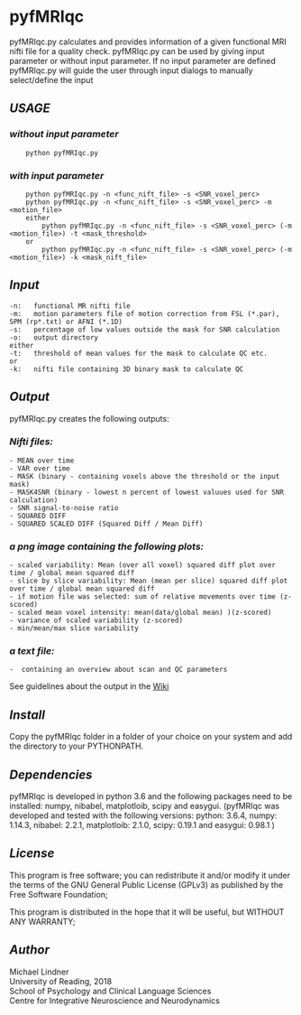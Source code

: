 # pyfMRIqc
pyfMRIqc.py calculates and provides information of a given functional MRI nifti file for a quality check.
pyfMRIqc.py can be used by giving input parameter or without input parameter. If no input parameter are defined
pyfMRIqc.py will guide the user through input dialogs to manually select/define the input

## *USAGE*


### *without input parameter*
        python pyfMRIqc.py
		
		
### *with input parameter*
        python pyfMRIqc.py -n <func_nift_file> -s <SNR_voxel_perc>
        python pyfMRIqc.py -n <func_nift_file> -s <SNR_voxel_perc> -m <motion_file>
        either
            python pyfMRIqc.py -n <func_nift_file> -s <SNR_voxel_perc> (-m <motion_file>) -t <mask_threshold>
        or
            python pyfMRIqc.py -n <func_nift_file> -s <SNR_voxel_perc> (-m <motion_file>) -k <mask_nift_file>
        

## *Input*
        
	-n:   functional MR nifti file
	-m:   motion parameters file of motion correction from FSL (*.par), SPM (rp*.txt) or AFNI (*.1D)
	-s:   percentage of low values outside the mask for SNR calculation
	-o:   output directory
	either
	-t:   threshold of mean values for the mask to calculate QC etc.
	or
	-k:   nifti file containing 3D binary mask to calculate QC
    
    
    
## *Output*
pyfMRIqc.py creates the following outputs:

### *Nifti files:*

	- MEAN over time
	- VAR over time
	- MASK (binary - containing voxels above the threshold or the input mask)
	- MASK4SNR (binary - lowest n percent of lowest valuues used for SNR calculation)
	- SNR signal-to-noise ratio
	- SQUARED DIFF
	- SQUARED SCALED DIFF (Squared Diff / Mean Diff)

### *a png image containing the following plots:*
	- scaled variability: Mean (over all voxel) squared diff plot over time / global mean squared diff
	- slice by slice variability: Mean (mean per slice) squared diff plot over time / global mean squared diff
	- if motion file was selected: sum of relative movements over time (z-scored)
	- scaled mean voxel intensity: mean(data/global mean) )(z-scored)
	- variance of scaled variability (z-scored)
	- min/mean/max slice variability

### *a text file:*
	-  containing an overview about scan and QC parameters

See guidelines about the output in the [Wiki](https://github.com/DrMichaelLindner/pyfMRIqc/wiki)


## *Install*  
Copy the pyfMRIqc folder in a folder of your choice on your system and add the directory to your PYTHONPATH.


## *Dependencies*  

pyfMRIqc is developed in python 3.6 and the following packages need to be installed: 
numpy, nibabel, matplotloib, scipy and easygui. 
(pyfMRIqc was developed and tested with the following versions:
python: 3.6.4, numpy: 1.14.3, nibabel: 2.2.1, matplotloib: 2.1.0, scipy: 0.19.1 and easygui: 0.98.1 )

    
## *License*  
This program is free software; you can redistribute it and/or modify
it under the terms of the GNU General Public License (GPLv3) as published
by the Free Software Foundation;

This program is distributed in the hope that it will be useful, but WITHOUT ANY WARRANTY;
  
  
## *Author*
Michael Lindner  
University of Reading, 2018  
School of Psychology and Clinical Language Sciences  
Centre for Integrative Neuroscience and Neurodynamics
